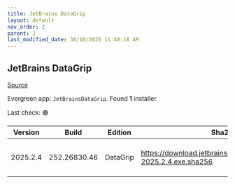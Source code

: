 ```yaml
---
title: JetBrains DataGrip
layout: default
nav_order: 2
parent: J
last_modified_date: 30/10/2025 11:40:18 AM
---
```


## JetBrains DataGrip

[Source](https://www.jetbrains.com/datagrip)

Evergreen app: `JetBrainsDataGrip`. Found **1** installer.

Last check: 🟢

| Version  | Build        | Edition  | Sha256                                                               | Date      | Size      | Type | URI                                                                                                                            |
| -------- | ------------ | -------- | -------------------------------------------------------------------- | --------- | --------- | ---- | ------------------------------------------------------------------------------------------------------------------------------ |
| 2025.2.4 | 252.26830.46 | DataGrip | https://download.jetbrains.com/datagrip/datagrip-2025.2.4.exe.sha256 | 1/10/2025 | 948110352 | exe  | [https://download.jetbrains.com/datagrip/datagrip-2025.2.4.exe](https://download.jetbrains.com/datagrip/datagrip-2025.2.4.exe) |

